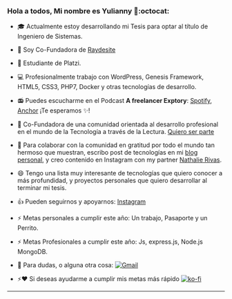 ### Hola a todos, Mi nombre es Yulianny 👋:octocat:


- :mortar_board: Actualmente estoy desarrollando mi Tesis para optar al título de Ingeniero de Sistemas.

- 🌱 Soy Co-Fundadora de [Raydesite](https://raydesite.com) 

- :green_heart: Estudiante de Platzi.

- 💻 Profesionalmente trabajo con WordPress, Genesis Framework, HTML5, CSS3, PHP7, Docker y otras tecnologías de desarrollo.

- :radio: Puedes escucharme en el Podcast **A freelancer Exptory**: [Spotify](https://open.spotify.com/show/6zKDGsABuGCYFlq4ZQ7SIO), [Anchor](https://anchor.fm/a-freelancer-exptory) ¡Te esperamos :sparkles:!

- 🚀 Co-Fundadora de una comunidad orientada al desarrollo profesional en el mundo de la Tecnología a través de la Lectura. [Quiero ser parte](https://discord.com/invite/4hRrS6cVRw)

- 🚀 Para colaborar con la comunidad en gratitud por todo el mundo tan hermoso que muestran, escribo post de tecnologías en mi [blog personal](https://yuliannydev.me/), y creo contenido en Instagram con my partner [Nathalie Rivas](https://twitter.com/imxnat).

- 😄 Tengo una lista muy interesante de tecnologías que quiero conocer a más profundidad, y proyectos personales que quiero desarrollar al terminar mi tesis.

- :+1: Pueden seguirnos y apoyarnos: [Instagram](https://www.instagram.com/raydesite/)

- ⚡ Metas personales a cumplir este año: Un trabajo, Pasaporte y un Perrito.

- ⚡ Metas Profesionales a cumplir este año: Js, express.js, Node.js MongoDB.

- 💬 Para dudas, o alguna otra cosa: [![Gmail](https://img.shields.io/badge/-Gmail-c14438?style=flat&logo=Gmail&logoColor=white)](mailto:yuliannybetancourtr@gmail.com)

- ⚡️❤️ Si deseas ayudarme a cumplir mis metas más rápido [![ko-fi](https://www.ko-fi.com/img/githubbutton_sm.svg)](https://ko-fi.com/H2H52F76Q)

---
